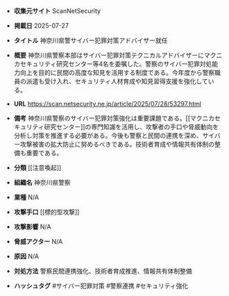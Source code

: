- **収集元サイト**
ScanNetSecurity

- **掲載日**
2025-07-27

- **タイトル**
神奈川県警サイバー犯罪対策アドバイザー就任

- **概要**
神奈川県警察本部はサイバー犯罪対策テクニカルアドバイザーにマクニカセキュリティ研究センター等4名を委嘱した。警察のサイバー犯罪対処能力向上を目的に民間の高度な知見を活用する制度である。今年度から警察職員の派遣も受け入れ、セキュリティ人材育成や知見習得支援を強化している。

- **URL**
https://scan.netsecurity.ne.jp/article/2025/07/28/53297.html

- **備考**
神奈川県警察のサイバー犯罪対策強化は重要課題である。[[マクニカセキュリティ研究センター]]の専門知識を活用し、攻撃者の手口や脅威動向を分析し対策を推進する必要がある。今後も警察と民間の連携を深め、サイバー攻撃被害の拡大防止に努めるべきである。技術者育成や情報共有体制の整備も重要である。

- **分類**
[[注意喚起]]

- **組織名**
神奈川県警察

- **業種**
N/A

- **攻撃手口**
[[標的型攻撃]]

- **攻撃影響**
N/A

- **脅威アクター**
N/A

- **原因**
N/A

- **対処方法**
警察民間連携強化、技術者育成推進、情報共有体制整備

- **ハッシュタグ**
#サイバー犯罪対策 #警察連携 #セキュリティ強化
